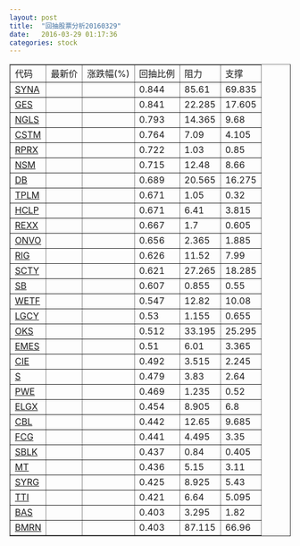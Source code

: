 ```yaml
---
layout: post
title:  "回抽股票分析20160329"
date:   2016-03-29 01:17:36
categories: stock
---
```

<script type="text/javascript">
var stockList = []
stockList.push('gb_syna');
stockList.push('gb_ges');
stockList.push('gb_ngls');
stockList.push('gb_cstm');
stockList.push('gb_rprx');
stockList.push('gb_nsm');
stockList.push('gb_db');
stockList.push('gb_tplm');
stockList.push('gb_hclp');
stockList.push('gb_rexx');
stockList.push('gb_onvo');
stockList.push('gb_rig');
stockList.push('gb_scty');
stockList.push('gb_sb');
stockList.push('gb_wetf');
stockList.push('gb_lgcy');
stockList.push('gb_oks');
stockList.push('gb_emes');
stockList.push('gb_cie');
stockList.push('gb_s');
stockList.push('gb_pwe');
stockList.push('gb_elgx');
stockList.push('gb_cbl');
stockList.push('gb_fcg');
stockList.push('gb_sblk');
stockList.push('gb_mt');
stockList.push('gb_syrg');
stockList.push('gb_tti');
stockList.push('gb_bas');
stockList.push('gb_bmrn');
</script>
<table border="1">
 <tr>
 <td>代码</td>
 <td>最新价</td>
 <td>涨跌幅(%)</td>
 <td>回抽比例</td>
 <td>阻力</td>
 <td>支撑</td>
</tr>
  <tr id="syna">
  <td><a href="http://stock.finance.sina.com.cn/usstock/quotes/SYNA.html" target="_blank">SYNA</a></td><td></td><td></td><td>0.844</td><td>85.61</td><td>69.835</td></tr>
  <tr id="ges">
  <td><a href="http://stock.finance.sina.com.cn/usstock/quotes/GES.html" target="_blank">GES</a></td><td></td><td></td><td>0.841</td><td>22.285</td><td>17.605</td></tr>
  <tr id="ngls">
  <td><a href="http://stock.finance.sina.com.cn/usstock/quotes/NGLS.html" target="_blank">NGLS</a></td><td></td><td></td><td>0.793</td><td>14.365</td><td>9.68</td></tr>
  <tr id="cstm">
  <td><a href="http://stock.finance.sina.com.cn/usstock/quotes/CSTM.html" target="_blank">CSTM</a></td><td></td><td></td><td>0.764</td><td>7.09</td><td>4.105</td></tr>
  <tr id="rprx">
  <td><a href="http://stock.finance.sina.com.cn/usstock/quotes/RPRX.html" target="_blank">RPRX</a></td><td></td><td></td><td>0.722</td><td>1.03</td><td>0.85</td></tr>
  <tr id="nsm">
  <td><a href="http://stock.finance.sina.com.cn/usstock/quotes/NSM.html" target="_blank">NSM</a></td><td></td><td></td><td>0.715</td><td>12.48</td><td>8.66</td></tr>
  <tr id="db">
  <td><a href="http://stock.finance.sina.com.cn/usstock/quotes/DB.html" target="_blank">DB</a></td><td></td><td></td><td>0.689</td><td>20.565</td><td>16.275</td></tr>
  <tr id="tplm">
  <td><a href="http://stock.finance.sina.com.cn/usstock/quotes/TPLM.html" target="_blank">TPLM</a></td><td></td><td></td><td>0.671</td><td>1.05</td><td>0.32</td></tr>
  <tr id="hclp">
  <td><a href="http://stock.finance.sina.com.cn/usstock/quotes/HCLP.html" target="_blank">HCLP</a></td><td></td><td></td><td>0.671</td><td>6.41</td><td>3.815</td></tr>
  <tr id="rexx">
  <td><a href="http://stock.finance.sina.com.cn/usstock/quotes/REXX.html" target="_blank">REXX</a></td><td></td><td></td><td>0.667</td><td>1.7</td><td>0.605</td></tr>
  <tr id="onvo">
  <td><a href="http://stock.finance.sina.com.cn/usstock/quotes/ONVO.html" target="_blank">ONVO</a></td><td></td><td></td><td>0.656</td><td>2.365</td><td>1.885</td></tr>
  <tr id="rig">
  <td><a href="http://stock.finance.sina.com.cn/usstock/quotes/RIG.html" target="_blank">RIG</a></td><td></td><td></td><td>0.626</td><td>11.52</td><td>7.99</td></tr>
  <tr id="scty">
  <td><a href="http://stock.finance.sina.com.cn/usstock/quotes/SCTY.html" target="_blank">SCTY</a></td><td></td><td></td><td>0.621</td><td>27.265</td><td>18.285</td></tr>
  <tr id="sb">
  <td><a href="http://stock.finance.sina.com.cn/usstock/quotes/SB.html" target="_blank">SB</a></td><td></td><td></td><td>0.607</td><td>0.855</td><td>0.55</td></tr>
  <tr id="wetf">
  <td><a href="http://stock.finance.sina.com.cn/usstock/quotes/WETF.html" target="_blank">WETF</a></td><td></td><td></td><td>0.547</td><td>12.82</td><td>10.08</td></tr>
  <tr id="lgcy">
  <td><a href="http://stock.finance.sina.com.cn/usstock/quotes/LGCY.html" target="_blank">LGCY</a></td><td></td><td></td><td>0.53</td><td>1.155</td><td>0.655</td></tr>
  <tr id="oks">
  <td><a href="http://stock.finance.sina.com.cn/usstock/quotes/OKS.html" target="_blank">OKS</a></td><td></td><td></td><td>0.512</td><td>33.195</td><td>25.295</td></tr>
  <tr id="emes">
  <td><a href="http://stock.finance.sina.com.cn/usstock/quotes/EMES.html" target="_blank">EMES</a></td><td></td><td></td><td>0.51</td><td>6.01</td><td>3.365</td></tr>
  <tr id="cie">
  <td><a href="http://stock.finance.sina.com.cn/usstock/quotes/CIE.html" target="_blank">CIE</a></td><td></td><td></td><td>0.492</td><td>3.515</td><td>2.245</td></tr>
  <tr id="s">
  <td><a href="http://stock.finance.sina.com.cn/usstock/quotes/S.html" target="_blank">S</a></td><td></td><td></td><td>0.479</td><td>3.83</td><td>2.64</td></tr>
  <tr id="pwe">
  <td><a href="http://stock.finance.sina.com.cn/usstock/quotes/PWE.html" target="_blank">PWE</a></td><td></td><td></td><td>0.469</td><td>1.235</td><td>0.52</td></tr>
  <tr id="elgx">
  <td><a href="http://stock.finance.sina.com.cn/usstock/quotes/ELGX.html" target="_blank">ELGX</a></td><td></td><td></td><td>0.454</td><td>8.905</td><td>6.8</td></tr>
  <tr id="cbl">
  <td><a href="http://stock.finance.sina.com.cn/usstock/quotes/CBL.html" target="_blank">CBL</a></td><td></td><td></td><td>0.442</td><td>12.65</td><td>9.685</td></tr>
  <tr id="fcg">
  <td><a href="http://stock.finance.sina.com.cn/usstock/quotes/FCG.html" target="_blank">FCG</a></td><td></td><td></td><td>0.441</td><td>4.495</td><td>3.35</td></tr>
  <tr id="sblk">
  <td><a href="http://stock.finance.sina.com.cn/usstock/quotes/SBLK.html" target="_blank">SBLK</a></td><td></td><td></td><td>0.437</td><td>0.84</td><td>0.405</td></tr>
  <tr id="mt">
  <td><a href="http://stock.finance.sina.com.cn/usstock/quotes/MT.html" target="_blank">MT</a></td><td></td><td></td><td>0.436</td><td>5.15</td><td>3.11</td></tr>
  <tr id="syrg">
  <td><a href="http://stock.finance.sina.com.cn/usstock/quotes/SYRG.html" target="_blank">SYRG</a></td><td></td><td></td><td>0.425</td><td>8.925</td><td>5.43</td></tr>
  <tr id="tti">
  <td><a href="http://stock.finance.sina.com.cn/usstock/quotes/TTI.html" target="_blank">TTI</a></td><td></td><td></td><td>0.421</td><td>6.64</td><td>5.095</td></tr>
  <tr id="bas">
  <td><a href="http://stock.finance.sina.com.cn/usstock/quotes/BAS.html" target="_blank">BAS</a></td><td></td><td></td><td>0.403</td><td>3.295</td><td>1.82</td></tr>
  <tr id="bmrn">
  <td><a href="http://stock.finance.sina.com.cn/usstock/quotes/BMRN.html" target="_blank">BMRN</a></td><td></td><td></td><td>0.403</td><td>87.115</td><td>66.96</td></tr>
</table>
